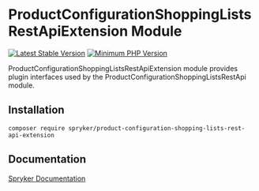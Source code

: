 # ProductConfigurationShoppingListsRestApiExtension Module
[![Latest Stable Version](https://poser.pugx.org/spryker/product-configuration-shopping-lists-rest-api-extension/v/stable.svg)](https://packagist.org/packages/spryker/product-configuration-shopping-lists-rest-api-extension)
[![Minimum PHP Version](https://img.shields.io/badge/php-%3E%3D%207.4-8892BF.svg)](https://php.net/)

ProductConfigurationShoppingListsRestApiExtension module provides plugin interfaces used by the ProductConfigurationShoppingListsRestApi module.

## Installation

```
composer require spryker/product-configuration-shopping-lists-rest-api-extension
```

## Documentation

[Spryker Documentation](https://docs.spryker.com)
